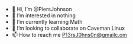 - 👋 Hi, I’m @PiersJohnson
- 👀 I’m interested in nothing
- 🌱 I’m currently learning Math
- 💞️ I’m looking to collaborate on Caveman Linux
- 📫 How to reach me P13rsJ0hns0n@gmailc.om

<!---
PiersJohnson/PiersJohnson is a ✨ special ✨ repository because its `README.md` (this file) appears on your GitHub profile.
You can click the Preview link to take a look at your changes.
--->

